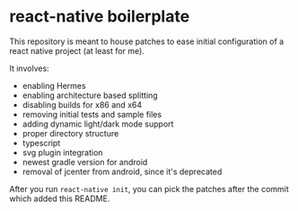 # react-native boilerplate
  
This repository is meant to house patches to ease initial configuration of a react native project (at least for me).
  
It involves:
  
* enabling Hermes
* enabling architecture based splitting
* disabling builds for x86 and x64
* removing initial tests and sample files
* adding dynamic light/dark mode support
* proper directory structure
* typescript
* svg plugin integration
* newest gradle version for android
* removal of jcenter from android, since it's deprecated
  
After you run `react-native init`, you can pick the patches after the commit which added this README.
